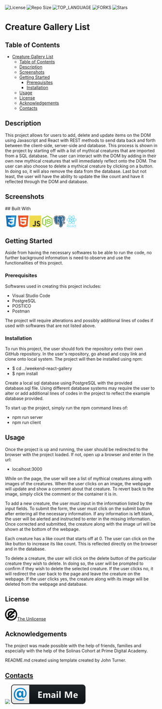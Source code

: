 ![License](https://img.shields.io/github/license/chaochingvang/weekend-react-gallery.svg?style=for-the-badge) ![Repo Size](https://img.shields.io/github/languages/code-size/chaochingvang/weekend-react-gallery.svg?style=for-the-badge) ![TOP_LANGUAGE](https://img.shields.io/github/languages/top/chaochingvang/weekend-react-gallery.svg?style=for-the-badge) ![FORKS](https://img.shields.io/github/forks/chaochingvang/weekend-react-gallery.svg?style=for-the-badge&social) ![Stars](https://img.shields.io/github/stars/chaochingvang/weekend-react-gallery.svg?style=for-the-badge)
    
# Creature Gallery List

## Table of Contents

- [Creature Gallery List](#creature-gallery-list)
  - [Table of Contents](#table-of-contents)
  - [Description](#description)
  - [Screenshots](#screenshots)
  - [Getting Started](#getting-started)
    - [Prerequisites](#prerequisites)
    - [Installation](#installation)
  - [Usage](#usage)
  - [License](#license)
  - [Acknowledgements](#acknowledgements)
  - [Contacts](#contacts)

## Description

This project allows for users to add, delete and update items on the DOM using Javascript and React with REST methods to send data back and forth between the client-side, server-side and database. This process is shown in the project by starting off with a list of mythical creatures that are imported from a SQL database. The user can interact with the DOM by adding in their own new mythical creatures that will immediately reflect onto the DOM. The user can also choose to delete a mythical creature by clicking on a button. In doing so, it will also remove the data from the database. Last but not least, the user will have the ability to update the like count and have it reflected through the DOM and database. 

## Screenshots

<img src="" />## Built With

<a href="https://developer.mozilla.org/en-US/docs/Web/CSS"><img src="https://raw.githubusercontent.com/devicons/devicon/master/icons/css3/css3-original.svg" height="40px" width="40px" /></a><a href="https://developer.mozilla.org/en-US/docs/Web/HTML"><img src="https://raw.githubusercontent.com/devicons/devicon/master/icons/html5/html5-original.svg" height="40px" width="40px" /></a><a href="https://developer.mozilla.org/en-US/docs/Web/JavaScript"><img src="https://raw.githubusercontent.com/devicons/devicon/master/icons/javascript/javascript-original.svg" height="40px" width="40px" /></a><a href="https://nodejs.org/en/"><img src="https://raw.githubusercontent.com/devicons/devicon/master/icons/nodejs/nodejs-original.svg" height="40px" width="40px" /></a><a href="https://www.postgresql.org/"><img src="https://raw.githubusercontent.com/devicons/devicon/master/icons/postgresql/postgresql-original.svg" height="40px" width="40px" /></a><a href="https://reactjs.org/"><img src="https://raw.githubusercontent.com/devicons/devicon/master/icons/react/react-original-wordmark.svg" height="40px" width="40px" /></a>

## Getting Started

Aside from having the necessary softwares to be able to run the code, no further background information is need to observe and use the functionalities of this project.  

### Prerequisites

Softwares used in creating this project includes:

- Visual Studio Code
- PostgreSQL
- POSTICO
- Postman

The project will require alterations and possibly additional lines of codes if used with softwares that are not listed above. 

### Installation

To run this project, the user should fork the repository onto their own GitHub repository. In the user's repository, go ahead and copy link and clone onto local system. The project will then be installed using npm:

- $ cd ../weekend-react-gallery
- $ npm install

Create a local sql database using PostgreSQL with the provided database.sql file. Using different database systems may require the user to alter or add additional lines of codes in the project to reflect the example database provided. 

To start up the project, simply run the npm command lines of:

- npm run server
- npm run client

## Usage

Once the project is up and running, the user should be redirected to the browser with the project loaded. If not, open up a browser and enter in the url: 
- localhost:3000

While on the page, the user will see a list of mythical creatures along with images of the creatures. When the user clicks on an image, the webpage will update and show a comment about that creature. To revert back to the image, simply click the comment or the container it is in.  

To add a new creature, the user must input in the information listed by the input fields. To submit the form, the user must click on the submit button after entering all the necessary information. If any information is left blank, the user will be alerted and instructed to enter in the missing information. Once corrected and submitted, the creature along with the image url will be shown at the bottom of the webpage.

Each creature has a like count that starts off at 0. The user can click on the like button to increase its like count. This is reflected directly on the browser and in the database.

To delete a creature, the user will click on the delete button of the particular creature they wish to delete. In doing so, the user will be prompted to confirm if they wish to delete the selected creature. If the user clicks no, it will redirect the user back to the page and leave the creature on the webpage. If the user clicks yes, the creature along with its image will be deleted from the webpage and database.



## License

<a href="https://choosealicense.com/licenses/unlicense/"><img src="https://raw.githubusercontent.com/johnturner4004/readme-generator/master/src/components/assets/images/unlicense.svg" height=40 />The Unlicense</a>

## Acknowledgements

The project was made possible with the help of friends, families and especially with the help of the Solinas Cohort at Prime Digital Academy.




README.md created using template created by John Turner.
<a href="https://johnturner4004.github.io/readme-generator/" />

## Contacts

<a href="https://www.linkedin.com/in/chaochingvang"><img src="https://img.shields.io/badge/LinkedIn-0077B5?style=for-the-badge&logo=linkedin&logoColor=white" /></a>  <a href="mailto:chaoching.vang@gmail.com"><img src=https://raw.githubusercontent.com/johnturner4004/readme-generator/master/src/components/assets/images/email_me_button_icon_151852.svg /></a>